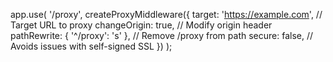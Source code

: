 app.use(
    '/proxy',
    createProxyMiddleware({
        target: 'https://example.com', // Target URL to proxy
        changeOrigin: true,             // Modify origin header
        pathRewrite: { '^/proxy': 's' }, // Remove /proxy from path
        secure: false,                  // Avoids issues with self-signed SSL
    })
);